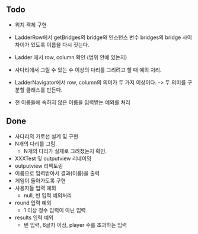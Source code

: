 ## Todo
- 위치 객체 구현
- LadderRow에서 getBridges의 bridge와 인스턴스 변수 bridges의 bridge 사이 차이가 있도록 이름을 다시 짓는다.
- Ladder 에서 row, column 확인 (범위 안에 있는지)
- 사다리에서 그릴 수 있는 수 이상의 다리를 그리려고 할 때 예외 처리.
- LadderNavigator에서 row, column의 의미가 두 가지 이상이다. -> 두 의미를 구분할 클래스를 만든다.

- 전 이름들에 속하지 않은 이름을 입력받는 예외를 처리



## Done
- 사다리의 가로선 설계 및 구현
- N개의 다리를 그림.
    - N개의 다리가 실제로 그려졌는지 확인.
- XXXTest 및 outputview 리네이밍
- outputview 리팩토링
- 이름으로 입력받아서 결과(이름)을 출력
- 게임이 돌아가도록 구현
- 사용자들 입력 예외
    - null, 빈 입력 예외처리
- round 입력 예외
    - 1 이상 정수 입력이 아닌 입력
- results 입력 예외
    - 빈 입력, 6글자 이상, player 수를 초과하는 입력